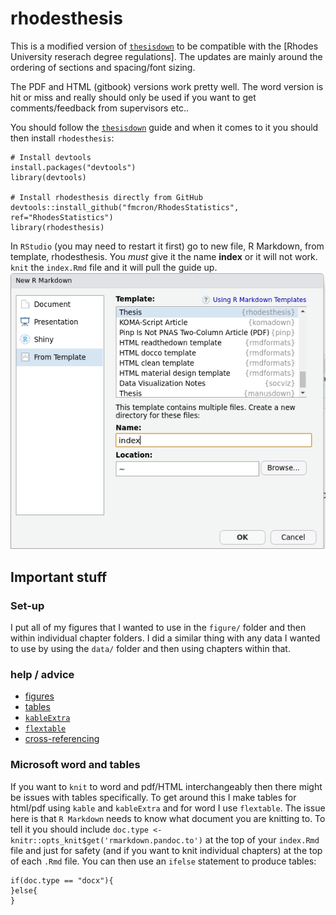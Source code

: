 # rhodesthesis

This is a modified version of [`thesisdown`](https://github.com/ismayc/thesisdown) to be compatible with the [Rhodes University reserach degree regulations]. The updates are mainly around the ordering of sections and spacing/font sizing.


The PDF and HTML (gitbook) versions work pretty well. The word version is hit or miss and really should only be used if you want to get comments/feedback from supervisors etc..

You should follow the [`thesisdown`](https://github.com/ismayc/thesisdown) guide and when it comes to it you should then install `rhodesthesis`:

```{r}
# Install devtools
install.packages("devtools")
library(devtools)

# Install rhodesthesis directly from GitHub
devtools::install_github("fmcron/RhodesStatistics", ref="RhodesStatistics")
library(rhodesthesis)
```

In `RStudio` (you may need to restart it first) go to new file, R Markdown, from template, rhodesthesis. You *must* give it the name **index** or it will not work. `knit` the `index.Rmd` file and it will pull the guide up.
![](rhodesscreen.png)


## Important stuff 

### Set-up
I put all of my figures that I wanted to use in the `figure/` folder and then within individual chapter folders. I did a similar thing with any data I wanted to use by using the `data/` folder and then using chapters within that.

### help / advice

* [figures](https://bookdown.org/yihui/bookdown/figures.html)
* [tables](https://bookdown.org/yihui/bookdown/tables.html)
* [`kableExtra`](http://haozhu233.github.io/kableExtra/awesome_table_in_html.html)
* [`flextable`](https://davidgohel.github.io/flextable/articles/overview.html)
* [cross-referencing](https://bookdown.org/yihui/bookdown/cross-references.html)


### Microsoft word and tables
If you want to `knit` to word and pdf/HTML interchangeably then there might be issues with tables specifically. To get around this I make tables for html/pdf using `kable` and `kableExtra` and for word I use `flextable`. The issue here is that `R Markdown` needs to know what document you are knitting to. To tell it you should include `doc.type <- knitr::opts_knit$get('rmarkdown.pandoc.to')` at the top of your `index.Rmd` file and just for safety (and if you want to knit individual chapters) at the top of each `.Rmd` file. You can then use an `ifelse` statement to produce tables:

```{r}
if(doc.type == "docx"){
}else{
}
```
